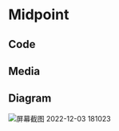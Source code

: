 # Midpoint

## Code

## Media

## Diagram

![屏幕截图 2022-12-03 181023](https://user-images.githubusercontent.com/113784775/205465954-ad736711-e70f-422f-a86a-f4bdc731167d.png)

